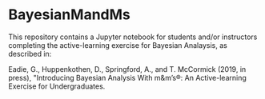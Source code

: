 # BayesianMandMs
This repository contains a Jupyter notebook for students and/or instructors completing the active-learning exercise for Bayesian Analaysis, as described in:

Eadie, G., Huppenkothen, D., Springford, A., and T. McCormick (2019, in press), "Introducing Bayesian Analysis With m&m’s®: An Active-learning Exercise for Undergraduates.
